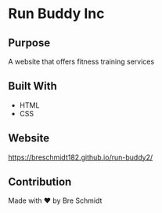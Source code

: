 # Run Buddy Inc

## Purpose
A website that offers fitness training services

## Built With
* HTML
* CSS

## Website
https://breschmidt182.github.io/run-buddy2/

## Contribution
Made with ❤️ by Bre Schmidt

